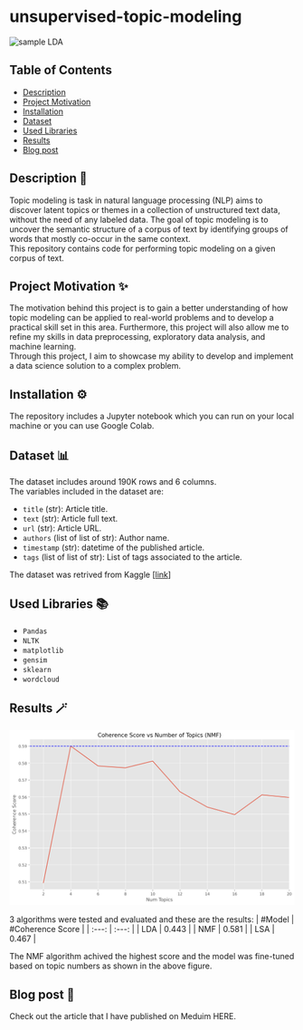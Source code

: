 # unsupervised-topic-modeling

![sample LDA](https://github.com/0xArwa/unsupervised-topic-modeling/blob/main/images/Figures%20of%20words%20associated%20with%20each%20topic%20for%20LDA%20Model.png)
## Table of Contents
- <a href="#1"> Description </a>
- <a href="#2"> Project Motivation </a>
- <a href="#3"> Installation </a>
- <a href="#4"> Dataset </a>
- <a href="#5"> Used Libraries </a>
- <a href="#6"> Results </a>
- <a href="#7"> Blog post </a>

<a id='1'></a>
## Description 📜
Topic modeling is task in natural language processing (NLP) aims to discover latent topics or themes in a collection of unstructured text data, without the need of any labeled data. The goal of topic modeling is to uncover the semantic structure of a corpus of text by identifying groups of words that mostly co-occur in the same context. <br> This repository contains code for performing topic modeling on a given corpus of text.
<a id='2'></a>
## Project Motivation ✨
The motivation behind this project is to gain a better understanding of how topic 
modeling can be applied to real-world problems and to develop a practical skill set in this area.
Furthermore, this project will also allow me to refine my skills in data preprocessing,
exploratory data analysis, and machine learning. <br> Through this project, I aim to showcase my ability
to develop and implement a data science solution to a complex problem.
<a id='3'></a>
## Installation ⚙️
The repository includes a Jupyter notebook which you can run on your local machine or you can use Google Colab.

<a id='4'></a>
## Dataset 📊
The dataset includes around 190K rows and 6 columns. <br>
The variables included in the dataset are:

- `title` (str): Article title.
- `text` (str): Article full text.
- `url` (str): Article URL.
- `authors` (list of list of str): Author name.
- `timestamp` (str): datetime of the published article.
- `tags` (list of list of str): List of tags associated to the article.

The dataset was retrived from Kaggle [<a href="https://www.kaggle.com/datasets/fabiochiusano/medium-articles?resource=download">link</a>]
<a id='5'></a>
## Used Libraries 📚
- `Pandas`
- `NLTK`
- `matplotlib`
- `gensim`
- `sklearn`
- `wordcloud`

<a id='6'></a>
## Results 🪄
![scores](https://github.com/0xArwa/unsupervised-topic-modeling/blob/main/images/output.png)

3 algorithms were tested and evaluated and these are the results:
| #Model    | #Coherence Score   |
| :---: | :---: |
| LDA   | 0.443   |
| NMF   | 0.581   |
| LSA   | 0.467   |

The NMF algorithm achived the highest score and the model was fine-tuned based on topic numbers as shown in the above figure.
<a id='7'></a>
## Blog post  📝
Check out the article that I have published on Meduim HERE. 
